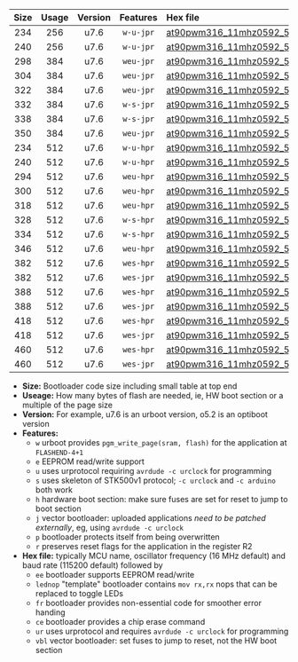 |Size|Usage|Version|Features|Hex file|
|:-:|:-:|:-:|:-:|:--|
|234|256|u7.6|`w-u-jpr`|[at90pwm316_11mhz0592_57600bps_ur_vbl.hex](https://raw.githubusercontent.com/stefanrueger/urboot/main/at90pwm316_11mhz0592_57600bps_ur_vbl.hex)|
|240|256|u7.6|`w-u-jpr`|[at90pwm316_11mhz0592_57600bps_lednop_ur_vbl.hex](https://raw.githubusercontent.com/stefanrueger/urboot/main/at90pwm316_11mhz0592_57600bps_lednop_ur_vbl.hex)|
|298|384|u7.6|`weu-jpr`|[at90pwm316_11mhz0592_57600bps_ee_ur_vbl.hex](https://raw.githubusercontent.com/stefanrueger/urboot/main/at90pwm316_11mhz0592_57600bps_ee_ur_vbl.hex)|
|304|384|u7.6|`weu-jpr`|[at90pwm316_11mhz0592_57600bps_ee_lednop_ur_vbl.hex](https://raw.githubusercontent.com/stefanrueger/urboot/main/at90pwm316_11mhz0592_57600bps_ee_lednop_ur_vbl.hex)|
|322|384|u7.6|`weu-jpr`|[at90pwm316_11mhz0592_57600bps_ee_lednop_fr_ur_vbl.hex](https://raw.githubusercontent.com/stefanrueger/urboot/main/at90pwm316_11mhz0592_57600bps_ee_lednop_fr_ur_vbl.hex)|
|332|384|u7.6|`w-s-jpr`|[at90pwm316_11mhz0592_57600bps_vbl.hex](https://raw.githubusercontent.com/stefanrueger/urboot/main/at90pwm316_11mhz0592_57600bps_vbl.hex)|
|338|384|u7.6|`w-s-jpr`|[at90pwm316_11mhz0592_57600bps_lednop_vbl.hex](https://raw.githubusercontent.com/stefanrueger/urboot/main/at90pwm316_11mhz0592_57600bps_lednop_vbl.hex)|
|350|384|u7.6|`weu-jpr`|[at90pwm316_11mhz0592_57600bps_ee_lednop_fr_ce_ur_vbl.hex](https://raw.githubusercontent.com/stefanrueger/urboot/main/at90pwm316_11mhz0592_57600bps_ee_lednop_fr_ce_ur_vbl.hex)|
|234|512|u7.6|`w-u-hpr`|[at90pwm316_11mhz0592_57600bps_ur.hex](https://raw.githubusercontent.com/stefanrueger/urboot/main/at90pwm316_11mhz0592_57600bps_ur.hex)|
|240|512|u7.6|`w-u-hpr`|[at90pwm316_11mhz0592_57600bps_lednop_ur.hex](https://raw.githubusercontent.com/stefanrueger/urboot/main/at90pwm316_11mhz0592_57600bps_lednop_ur.hex)|
|294|512|u7.6|`weu-hpr`|[at90pwm316_11mhz0592_57600bps_ee_ur.hex](https://raw.githubusercontent.com/stefanrueger/urboot/main/at90pwm316_11mhz0592_57600bps_ee_ur.hex)|
|300|512|u7.6|`weu-hpr`|[at90pwm316_11mhz0592_57600bps_ee_lednop_ur.hex](https://raw.githubusercontent.com/stefanrueger/urboot/main/at90pwm316_11mhz0592_57600bps_ee_lednop_ur.hex)|
|318|512|u7.6|`weu-hpr`|[at90pwm316_11mhz0592_57600bps_ee_lednop_fr_ur.hex](https://raw.githubusercontent.com/stefanrueger/urboot/main/at90pwm316_11mhz0592_57600bps_ee_lednop_fr_ur.hex)|
|328|512|u7.6|`w-s-hpr`|[at90pwm316_11mhz0592_57600bps.hex](https://raw.githubusercontent.com/stefanrueger/urboot/main/at90pwm316_11mhz0592_57600bps.hex)|
|334|512|u7.6|`w-s-hpr`|[at90pwm316_11mhz0592_57600bps_lednop.hex](https://raw.githubusercontent.com/stefanrueger/urboot/main/at90pwm316_11mhz0592_57600bps_lednop.hex)|
|346|512|u7.6|`weu-hpr`|[at90pwm316_11mhz0592_57600bps_ee_lednop_fr_ce_ur.hex](https://raw.githubusercontent.com/stefanrueger/urboot/main/at90pwm316_11mhz0592_57600bps_ee_lednop_fr_ce_ur.hex)|
|382|512|u7.6|`wes-hpr`|[at90pwm316_11mhz0592_57600bps_ee.hex](https://raw.githubusercontent.com/stefanrueger/urboot/main/at90pwm316_11mhz0592_57600bps_ee.hex)|
|382|512|u7.6|`wes-jpr`|[at90pwm316_11mhz0592_57600bps_ee_vbl.hex](https://raw.githubusercontent.com/stefanrueger/urboot/main/at90pwm316_11mhz0592_57600bps_ee_vbl.hex)|
|388|512|u7.6|`wes-hpr`|[at90pwm316_11mhz0592_57600bps_ee_lednop.hex](https://raw.githubusercontent.com/stefanrueger/urboot/main/at90pwm316_11mhz0592_57600bps_ee_lednop.hex)|
|388|512|u7.6|`wes-jpr`|[at90pwm316_11mhz0592_57600bps_ee_lednop_vbl.hex](https://raw.githubusercontent.com/stefanrueger/urboot/main/at90pwm316_11mhz0592_57600bps_ee_lednop_vbl.hex)|
|418|512|u7.6|`wes-hpr`|[at90pwm316_11mhz0592_57600bps_ee_lednop_fr.hex](https://raw.githubusercontent.com/stefanrueger/urboot/main/at90pwm316_11mhz0592_57600bps_ee_lednop_fr.hex)|
|418|512|u7.6|`wes-jpr`|[at90pwm316_11mhz0592_57600bps_ee_lednop_fr_vbl.hex](https://raw.githubusercontent.com/stefanrueger/urboot/main/at90pwm316_11mhz0592_57600bps_ee_lednop_fr_vbl.hex)|
|460|512|u7.6|`wes-hpr`|[at90pwm316_11mhz0592_57600bps_ee_lednop_fr_ce.hex](https://raw.githubusercontent.com/stefanrueger/urboot/main/at90pwm316_11mhz0592_57600bps_ee_lednop_fr_ce.hex)|
|460|512|u7.6|`wes-jpr`|[at90pwm316_11mhz0592_57600bps_ee_lednop_fr_ce_vbl.hex](https://raw.githubusercontent.com/stefanrueger/urboot/main/at90pwm316_11mhz0592_57600bps_ee_lednop_fr_ce_vbl.hex)|

- **Size:** Bootloader code size including small table at top end
- **Useage:** How many bytes of flash are needed, ie, HW boot section or a multiple of the page size
- **Version:** For example, u7.6 is an urboot version, o5.2 is an optiboot version
- **Features:**
  + `w` urboot provides `pgm_write_page(sram, flash)` for the application at `FLASHEND-4+1`
  + `e` EEPROM read/write support
  + `u` uses urprotocol requiring `avrdude -c urclock` for programming
  + `s` uses skeleton of STK500v1 protocol; `-c urclock` and `-c arduino` both work
  + `h` hardware boot section: make sure fuses are set for reset to jump to boot section
  + `j` vector bootloader: uploaded applications *need to be patched externally*, eg, using `avrdude -c urclock`
  + `p` bootloader protects itself from being overwritten
  + `r` preserves reset flags for the application in the register R2
- **Hex file:** typically MCU name, oscillator frequency (16 MHz default) and baud rate (115200 default) followed by
  + `ee` bootloader supports EEPROM read/write
  + `lednop` "template" bootloader contains `mov rx,rx` nops that can be replaced to toggle LEDs
  + `fr` bootloader provides non-essential code for smoother error handing
  + `ce` bootloader provides a chip erase command
  + `ur` uses urprotocol and requires `avrdude -c urclock` for programming
  + `vbl` vector bootloader: set fuses to jump to reset, not the HW boot section

